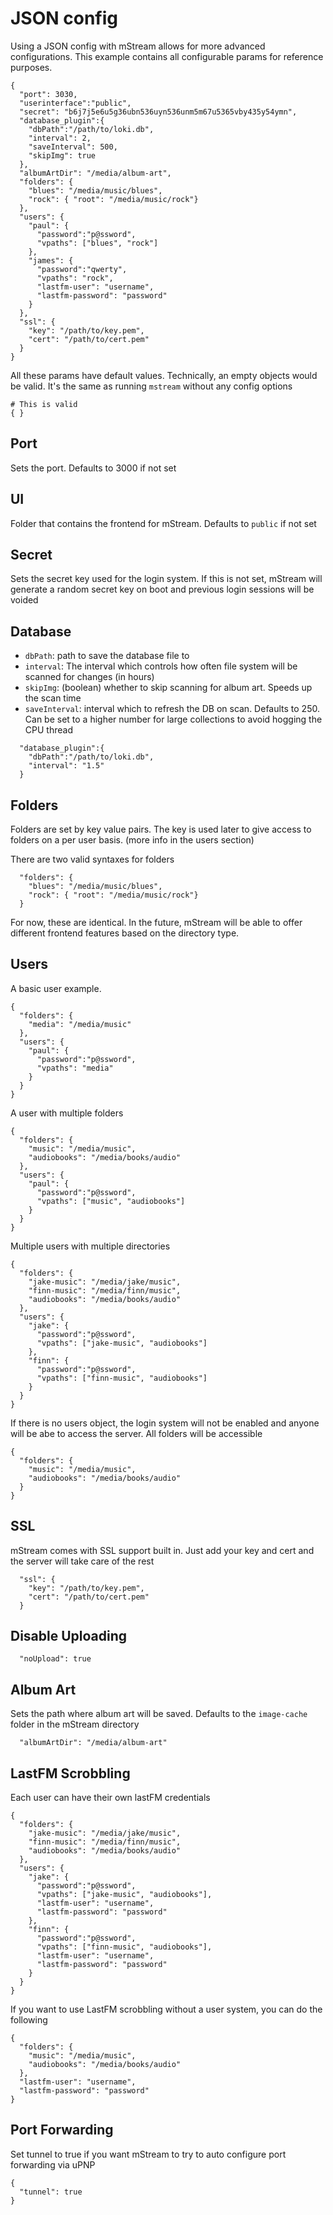 # JSON config

Using a JSON config with mStream allows for more advanced configurations.  This example contains all configurable params for reference purposes.  

```
{
  "port": 3030,
  "userinterface":"public",
  "secret": "b6j7j5e6u5g36ubn536uyn536unm5m67u5365vby435y54ymn",
  "database_plugin":{
    "dbPath":"/path/to/loki.db",
    "interval": 2,
    "saveInterval": 500,
    "skipImg": true
  },
  "albumArtDir": "/media/album-art",
  "folders": {
    "blues": "/media/music/blues",
    "rock": { "root": "/media/music/rock"}
  },
  "users": {
    "paul": {
      "password":"p@ssword",
      "vpaths": ["blues", "rock"]
    },
    "james": {
      "password":"qwerty",
      "vpaths": "rock",
      "lastfm-user": "username",
      "lastfm-password": "password"
    }
  },
  "ssl": {
    "key": "/path/to/key.pem",
    "cert": "/path/to/cert.pem"
  }
}
```

All these params have default values. Technically, an empty objects would be valid.  It's the same as running `mstream` without any config options

```
# This is valid
{ }
```

## Port

Sets the port. Defaults to 3000 if not set

## UI

Folder that contains the frontend for mStream.  Defaults to `public` if not set

## Secret 

Sets the secret key used for the login system.  If this is not set, mStream will generate a random secret key on boot and previous login sessions will be voided

## Database 

* `dbPath`: path to save the database file to
* `interval`: The interval which controls how often file system will be scanned for changes (in hours)
* `skipImg`: (boolean) whether to skip scanning for album art.  Speeds up the scan time
* `saveInterval`: interval which to refresh the DB on scan.  Defaults to 250.  Can be set to a higher number for large collections to avoid hogging the CPU thread

```
  "database_plugin":{
    "dbPath":"/path/to/loki.db",
    "interval": "1.5"
  }
```

## Folders

Folders are set by key value pairs.  The key is used later to give access to folders on a per user basis.  (more info in the users section)

There are two valid syntaxes for folders

```
  "folders": {
    "blues": "/media/music/blues",
    "rock": { "root": "/media/music/rock"}
  }
```

For now, these are identical.  In the future, mStream will be able to offer different frontend features based on the directory type.

## Users

A basic user example.  

```
{
  "folders": {
    "media": "/media/music"
  },
  "users": {
    "paul": {
      "password":"p@ssword",
      "vpaths": "media"
    }
  }
}
```

A user with multiple folders

```
{
  "folders": {
    "music": "/media/music",
    "audiobooks": "/media/books/audio"
  },
  "users": {
    "paul": {
      "password":"p@ssword",
      "vpaths": ["music", "audiobooks"]
    }
  }
}
```

Multiple users with multiple directories

```
{
  "folders": {
    "jake-music": "/media/jake/music",
    "finn-music": "/media/finn/music",
    "audiobooks": "/media/books/audio"
  },
  "users": {
    "jake": {
      "password":"p@ssword",
      "vpaths": ["jake-music", "audiobooks"]
    },
    "finn": {
      "password":"p@ssword",
      "vpaths": ["finn-music", "audiobooks"]
    }
  }
}
```


If there is no users object, the login system will not be enabled and anyone will be abe to access the server.  All folders will be accessible

```
{
  "folders": {
    "music": "/media/music",
    "audiobooks": "/media/books/audio"
  }
}
```

## SSL

mStream comes with SSL support built in.  Just add your key and cert and the server will take care of the rest

```
  "ssl": {
    "key": "/path/to/key.pem",
    "cert": "/path/to/cert.pem"
  }
```

## Disable Uploading

```
  "noUpload": true
```

## Album Art

Sets the path where album art will be saved. Defaults to the `image-cache` folder in the mStream directory

```
  "albumArtDir": "/media/album-art"
```

## LastFM Scrobbling

Each user can have their own lastFM credentials

```
{
  "folders": {
    "jake-music": "/media/jake/music",
    "finn-music": "/media/finn/music",
    "audiobooks": "/media/books/audio"
  },
  "users": {
    "jake": {
      "password":"p@ssword",
      "vpaths": ["jake-music", "audiobooks"],
      "lastfm-user": "username",
      "lastfm-password": "password"
    },
    "finn": {
      "password":"p@ssword",
      "vpaths": ["finn-music", "audiobooks"],
      "lastfm-user": "username",
      "lastfm-password": "password"
    }
  }
}
```

If you want to use LastFM scrobbling without a user system, you can do the following

```
{
  "folders": {
    "music": "/media/music",
    "audiobooks": "/media/books/audio"
  },
  "lastfm-user": "username",
  "lastfm-password": "password"
}
```

## Port Forwarding

Set tunnel to true if you want mStream to try to auto configure port forwarding via uPNP

```
{
  "tunnel": true
}
```